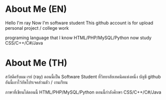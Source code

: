 # About Me (EN)
Hello I'm ray Now I'm software student
This github account is for upload personal project / college work

programing language that I know HTML/PHP/MySQL/Python
now study CSS/C++/C#/Java

# About Me (TH)
สวัสดีครับผม เรย์ (ray) ตอนนี้เป็น Software Student ที่วิทยาลัยเทคนิคแห่งหนึ่ง
บัญชี github อันนี้เอาไว้อัพโปรเจคส่วนตัว / งานเรียน

ภาษาที่เขียนได้ตอนนี้ HTML/PHP/MySQL/Python
ตอนนี้กำลังศึกษา CSS/C++/C#/Java
